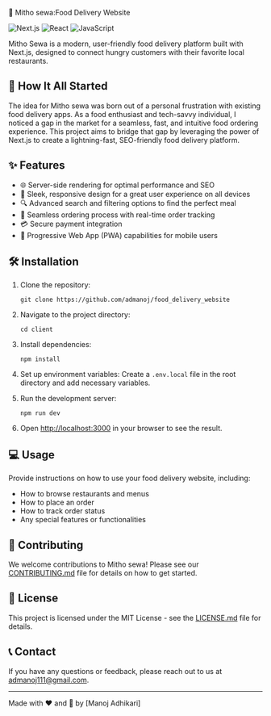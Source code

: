 🍔 Mitho sewa:Food Delivery Website

![Next.js](https://img.shields.io/badge/Next.js-000000?style=for-the-badge&logo=next.js&logoColor=white)
![React](https://img.shields.io/badge/React-61DAFB?style=for-the-badge&logo=react&logoColor=black)
![JavaScript](https://img.shields.io/badge/JavaScript-F7DF1E?style=for-the-badge&logo=javascript&logoColor=white)

Mitho Sewa is a modern, user-friendly food delivery platform built with Next.js, designed to connect hungry customers with their favorite local restaurants.

## 🚀 How It All Started

The idea for Mitho sewa was born out of a personal frustration with existing food delivery apps. As a food enthusiast and tech-savvy individual, I noticed a gap in the market for a seamless, fast, and intuitive food ordering experience. This project aims to bridge that gap by leveraging the power of Next.js to create a lightning-fast, SEO-friendly food delivery platform.

## ✨ Features

- 🌐 Server-side rendering for optimal performance and SEO
- 🎨 Sleek, responsive design for a great user experience on all devices
- 🔍 Advanced search and filtering options to find the perfect meal
- 🛒 Seamless ordering process with real-time order tracking
- 💳 Secure payment integration
- 📱 Progressive Web App (PWA) capabilities for mobile users

## 🛠️ Installation

1. Clone the repository:

   ```
   git clone https://github.com/admanoj/food_delivery_website
   ```

2. Navigate to the project directory:

   ```
   cd client
   ```

3. Install dependencies:

   ```
   npm install
   ```

4. Set up environment variables:
   Create a `.env.local` file in the root directory and add necessary variables.

5. Run the development server:

   ```
   npm run dev
   ```

6. Open [http://localhost:3000](http://localhost:3000) in your browser to see the result.

## 💻 Usage

Provide instructions on how to use your food delivery website, including:

- How to browse restaurants and menus
- How to place an order
- How to track order status
- Any special features or functionalities

## 🤝 Contributing

We welcome contributions to Mitho sewa! Please see our [CONTRIBUTING.md](CONTRIBUTING.md) file for details on how to get started.

## 📄 License

This project is licensed under the MIT License - see the [LICENSE.md](LICENSE.md) file for details.

## 📞 Contact

If you have any questions or feedback, please reach out to us at [admanoj111@gmail.com](mailto:admanoj111@gmail.com).

---

Made with ❤️ and 🍕 by [Manoj Adhikari]

